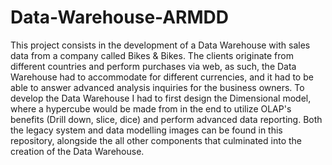 # Data-Warehouse-ARMDD
This project consists in the development of a Data Warehouse with sales data from a company called Bikes & Bikes. The clients originate from different countries and perform purchases via web, as such, the Data Warehouse had to accommodate for different currencies, and it had to be able to answer advanced analysis inquiries for the business owners.
To develop the Data Warehouse I had to first design the Dimensional model, where a hypercube would be made from in the end to utilize OLAP's benefits (Drill down, slice, dice) and perform advanced data reporting.
Both the legacy system and data modelling images can be found in this repository, alongside the all other components that culminated into the creation of the Data Warehouse.